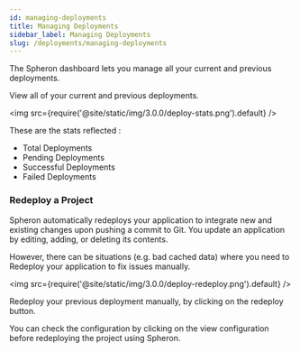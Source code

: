 ```yaml
---
id: managing-deployments
title: Managing Deployments
sidebar_label: Managing Deployments 
slug: /deployments/managing-deployments
---
```


The Spheron dashboard lets you manage all your current and previous deployments. 

View all of your current and previous deployments.

<img src={require('@site/static/img/3.0.0/deploy-stats.png').default} />

These are the stats reflected : 

- Total Deployments 
- Pending Deployments 
- Successful Deployments
- Failed Deployments

### Redeploy a Project

Spheron automatically redeploys your application to integrate new and existing changes upon pushing a commit to Git. You update an application by editing, adding, or deleting its contents.

However, there can be situations (e.g. bad cached data) where you need to Redeploy your application to fix issues manually. 

<img src={require('@site/static/img/3.0.0/deploy-redeploy.png').default} />

Redeploy your previous deployment manually, by clicking on the redeploy button. 


You can check the configuration by clicking on the view configuration before redeploying the project using Spheron. 






